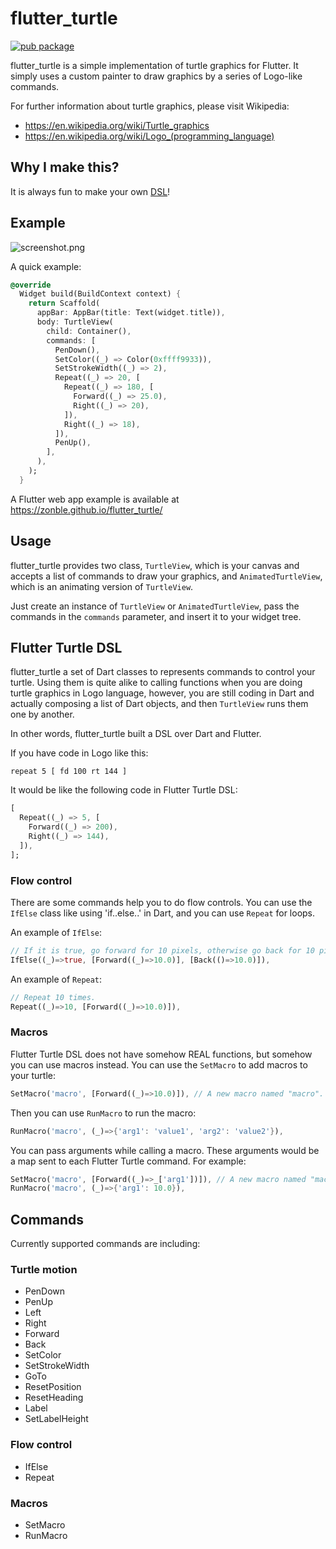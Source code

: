 # flutter_turtle

[![pub package](https://img.shields.io/pub/v/flutter_turtle.svg)](https://pub.dev/packages/flutter_turtle)

flutter_turtle is a simple implementation of turtle graphics for Flutter. It
simply uses a custom painter to draw graphics by a series of Logo-like commands.

For further information about turtle graphics, please visit Wikipedia:

- https://en.wikipedia.org/wiki/Turtle_graphics
- https://en.wikipedia.org/wiki/Logo_(programming_language)

## Why I make this?

It is always fun to make your own [DSL](https://en.wikipedia.org/wiki/Domain-specific_language)!

## Example

![screenshot.png](https://raw.githubusercontent.com/zonble/flutter_turtle/master/screenshot.png)

A quick example:

```dart
@override
  Widget build(BuildContext context) {
    return Scaffold(
      appBar: AppBar(title: Text(widget.title)),
      body: TurtleView(
        child: Container(),
        commands: [
          PenDown(),
          SetColor((_) => Color(0xffff9933)),
          SetStrokeWidth((_) => 2),
          Repeat((_) => 20, [
            Repeat((_) => 180, [
              Forward((_) => 25.0),
              Right((_) => 20),
            ]),
            Right((_) => 18),
          ]),
          PenUp(),
        ],
      ),
    );
  }
```

A Flutter web app example is available at https://zonble.github.io/flutter_turtle/ 

## Usage

flutter_turtle provides two class, `TurtleView`, which is your canvas and
accepts a list of commands to draw your graphics, and `AnimatedTurtleView`,
which is an animating version of `TurtleView`.

Just create an instance of `TurtleView` or `AnimatedTurtleView`, pass the
commands in the `commands` parameter, and insert it to your widget tree.

## Flutter Turtle DSL

flutter_turtle a set of Dart classes to represents commands to control your
turtle. Using them is quite alike to calling functions when you are doing turtle
graphics in Logo language, however, you are still coding in Dart and actually
composing a list of Dart objects, and then `TurtleView` runs them one by
another.

In other words, flutter_turtle built a DSL over Dart and Flutter.

If you have code in Logo like this:

``` logo
repeat 5 [ fd 100 rt 144 ]
```

It would be like the following code in Flutter Turtle DSL:

``` dart
[
  Repeat((_) => 5, [
    Forward((_) => 200),
    Right((_) => 144),
  ]),
];
```

### Flow control

There are some commands help you to do flow controls. You can use the `IfElse`
class like using 'if..else..' in Dart, and you can use `Repeat` for loops.

An example of `IfElse`:

``` dart
// If it is true, go forward for 10 pixels, otherwise go back for 10 pixels.
IfElse((_)=>true, [Forward((_)=>10.0)], [Back(()=>10.0)]),
```

An example of `Repeat`:

``` dart
// Repeat 10 times.
Repeat((_)=>10, [Forward((_)=>10.0)]),
```

### Macros

Flutter Turtle DSL does not have somehow REAL functions, but somehow you can use
macros instead. You can use the `SetMacro` to add macros to your turtle:

``` dart
SetMacro('macro', [Forward((_)=>10.0)]), // A new macro named "macro".
```

Then you can use `RunMacro` to run the macro:

``` dart
RunMacro('macro', (_)=>{'arg1': 'value1', 'arg2': 'value2'}),
```

You can pass arguments while calling a macro. These arguments would be a map
sent to each Flutter Turtle command. For example:

``` dart
SetMacro('macro', [Forward((_)=>_['arg1'])]), // A new macro named "macro".
RunMacro('macro', (_)=>{'arg1': 10.0}),
```

## Commands

Currently supported commands are including:

### Turtle motion

- PenDown
- PenUp
- Left
- Right
- Forward
- Back
- SetColor
- SetStrokeWidth
- GoTo
- ResetPosition
- ResetHeading
- Label
- SetLabelHeight

### Flow control

- IfElse
- Repeat

### Macros

- SetMacro
- RunMacro
